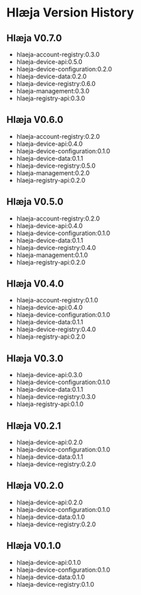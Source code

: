 # Hlæja Version History

## Hlæja V0.7.0

- hlaeja-account-registry:0.3.0
- hlaeja-device-api:0.5.0
- hlaeja-device-configuration:0.2.0
- hlaeja-device-data:0.2.0
- hlaeja-device-registry:0.6.0
- hlaeja-management:0.3.0
- hlaeja-registry-api:0.3.0

## Hlæja V0.6.0

- hlaeja-account-registry:0.2.0
- hlaeja-device-api:0.4.0
- hlaeja-device-configuration:0.1.0
- hlaeja-device-data:0.1.1
- hlaeja-device-registry:0.5.0
- hlaeja-management:0.2.0
- hlaeja-registry-api:0.2.0

## Hlæja V0.5.0

- hlaeja-account-registry:0.2.0
- hlaeja-device-api:0.4.0
- hlaeja-device-configuration:0.1.0
- hlaeja-device-data:0.1.1
- hlaeja-device-registry:0.4.0
- hlaeja-management:0.1.0
- hlaeja-registry-api:0.2.0

## Hlæja V0.4.0

- hlaeja-account-registry:0.1.0
- hlaeja-device-api:0.4.0
- hlaeja-device-configuration:0.1.0
- hlaeja-device-data:0.1.1
- hlaeja-device-registry:0.4.0
- hlaeja-registry-api:0.2.0

## Hlæja V0.3.0

- hlaeja-device-api:0.3.0
- hlaeja-device-configuration:0.1.0
- hlaeja-device-data:0.1.1
- hlaeja-device-registry:0.3.0
- hlaeja-registry-api:0.1.0

## Hlæja V0.2.1

- hlaeja-device-api:0.2.0
- hlaeja-device-configuration:0.1.0
- hlaeja-device-data:0.1.1
- hlaeja-device-registry:0.2.0

## Hlæja V0.2.0

- hlaeja-device-api:0.2.0
- hlaeja-device-configuration:0.1.0
- hlaeja-device-data:0.1.0
- hlaeja-device-registry:0.2.0

## Hlæja V0.1.0

- hlaeja-device-api:0.1.0
- hlaeja-device-configuration:0.1.0
- hlaeja-device-data:0.1.0
- hlaeja-device-registry:0.1.0
